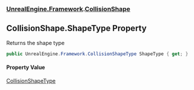 ### [UnrealEngine.Framework](./UnrealEngine-Framework.md 'UnrealEngine.Framework').[CollisionShape](./CollisionShape.md 'UnrealEngine.Framework.CollisionShape')
## CollisionShape.ShapeType Property
Returns the shape type  
```csharp
public UnrealEngine.Framework.CollisionShapeType ShapeType { get; }
```
#### Property Value
[CollisionShapeType](./CollisionShapeType.md 'UnrealEngine.Framework.CollisionShapeType')  

